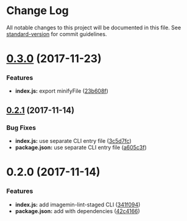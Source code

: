 # Change Log

All notable changes to this project will be documented in this file. See [standard-version](https://github.com/conventional-changelog/standard-version) for commit guidelines.

<a name="0.3.0"></a>
# [0.3.0](https://github.com/tomchentw/imagemin-lint-staged/compare/v0.2.1...v0.3.0) (2017-11-23)


### Features

* **index.js:** export minifyFile ([23b608f](https://github.com/tomchentw/imagemin-lint-staged/commit/23b608f))



<a name="0.2.1"></a>
## [0.2.1](https://github.com/tomchentw/imagemin-lint-staged/compare/v0.2.0...v0.2.1) (2017-11-14)


### Bug Fixes

* **index.js:** use separate CLI entry file ([3c5d7fc](https://github.com/tomchentw/imagemin-lint-staged/commit/3c5d7fc))
* **package.json:** use separate CLI entry file ([a605c3f](https://github.com/tomchentw/imagemin-lint-staged/commit/a605c3f))



<a name="0.2.0"></a>
# 0.2.0 (2017-11-14)


### Features

* **index.js:** add imagemin-lint-staged CLI ([341f094](https://github.com/tomchentw/imagemin-lint-staged/commit/341f094))
* **package.json:** add with dependencies ([42c4166](https://github.com/tomchentw/imagemin-lint-staged/commit/42c4166))
